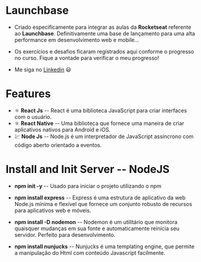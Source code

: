 # Launchbase

- Criado especificamente para integrar as aulas da **Rocketseat** referente ao **Launchbase**. Definitivamente uma base de lançamento para uma alta performance em desenvolvimento web e mobile...

- Os exercícios e desafios ficaram registrados aqui conforme o progresso no curso. Fique a vontade para verificar o meu progresso!

- Me siga no <a href="https://www.linkedin.com/in/andreluisbonfim/">Linkedin</a> :smiley:

# Features

- :atom_symbol: **React Js** -- React é uma biblioteca JavaScript para criar interfaces com o usuário. 
- :atom_symbol: **React Native** -- Uma biblioteca que fornece uma maneira de criar aplicativos nativos para Android e iOS.
- :chart: **Node Js** -- Node.js é um interpretador de JavaScript assíncrono com código aberto orientado a eventos.

# Install and Init Server -- NodeJS

- **npm init -y** -- Usado para iniciar o projeto utilizando o npm

- **npm install express** -- Express é uma estrutura de aplicativo da web Node.js mínima e flexível que fornece um conjunto robusto de recursos para aplicativos web e móveis.

- **npm install -D nodemon** -- Nodemon é um utilitário que monitora quaisquer mudanças em sua fonte e automaticamente reinicia seu servidor. Perfeito para desenvolvimento.

- **npm install nunjucks** -- Nunjucks é uma templating engine, que permite a manipulação do Html com conteúdo Javascript facilmente.